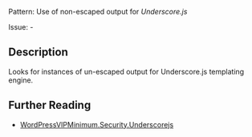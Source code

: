 Pattern: Use of non-escaped output for _Underscore.js_

Issue: -

## Description

Looks for instances of un-escaped output for Underscore.js templating engine.

## Further Reading

* [WordPressVIPMinimum.Security.Underscorejs](https://github.com/Automattic/VIP-Coding-Standards/tree/develop/WordPressVIPMinimum/Sniffs/Security/UnderscorejsSniff.php)